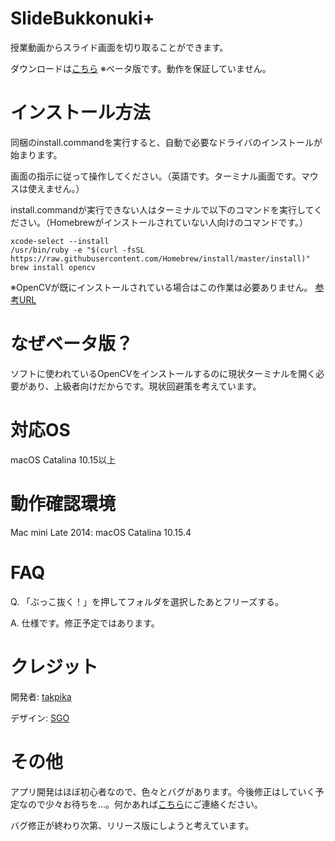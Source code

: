 # SlideBukkonuki+
授業動画からスライド画面を切り取ることができます。

ダウンロードは[こちら](https://github.com/takpika/SlideBukkonuki-Plus/releases)
※ベータ版です。動作を保証していません。

# インストール方法
同梱のinstall.commandを実行すると、自動で必要なドライバのインストールが始まります。

画面の指示に従って操作してください。（英語です。ターミナル画面です。マウスは使えません。）

install.commandが実行できない人はターミナルで以下のコマンドを実行してください。（Homebrewがインストールされていない人向けのコマンドです。）
```
xcode-select --install
/usr/bin/ruby -e "$(curl -fsSL https://raw.githubusercontent.com/Homebrew/install/master/install)"
brew install opencv
```
※OpenCVが既にインストールされている場合はこの作業は必要ありません。
[参考URL](https://qiita.com/pypypyo14/items/4bf3b8bd511b6e93c9f9)

# なぜベータ版？
ソフトに使われているOpenCVをインストールするのに現状ターミナルを開く必要があり、上級者向けだからです。現状回避策を考えています。

# 対応OS
macOS Catalina 10.15以上

# 動作確認環境
Mac mini Late 2014: macOS Catalina 10.15.4

# FAQ
Q. 「ぶっこ抜く！」を押してフォルダを選択したあとフリーズする。

A. 仕様です。修正予定ではあります。

# クレジット
開発者: [takpika](https://twitter.com/takpika0308)

デザイン: [SGO](https://twitter.com/SGO_ITF)

# その他
アプリ開発はほぼ初心者なので、色々とバグがあります。今後修正はしていく予定なので少々お待ちを…。何かあれば[こちら](https://github.com/takpika/SlideBukkonuki-GUI/issues)にご連絡ください。

バグ修正が終わり次第、リリース版にしようと考えています。
